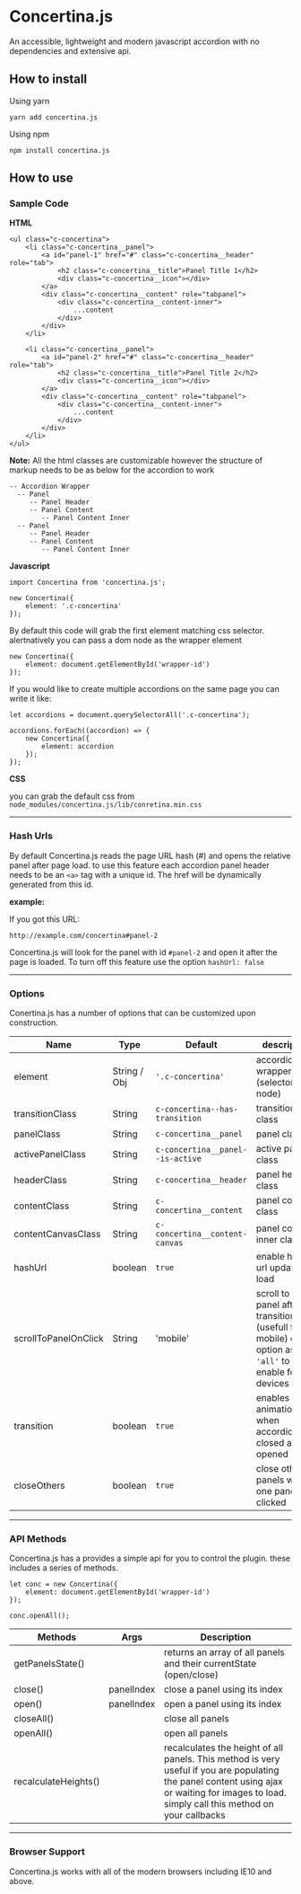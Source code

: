 # Concertina.js

An accessible, lightweight and modern javascript accordion with no dependencies and extensive api.

## How to install

Using yarn

```
yarn add concertina.js
```

Using npm

```
npm install concertina.js
```

## How to use
### Sample Code
**HTML**

```
<ul class="c-concertina">
    <li class="c-concertina__panel">
        <a id="panel-1" href="#" class="c-concertina__header" role="tab">
            <h2 class="c-concertina__title">Panel Title 1</h2>
            <div class="c-concertina__icon"></div>
        </a>
        <div class="c-concertina__content" role="tabpanel">
            <div class="c-concertina__content-inner">
                ...content
            </div>
        </div>
    </li>

    <li class="c-concertina__panel">
        <a id="panel-2" href="#" class="c-concertina__header" role="tab">
            <h2 class="c-concertina__title">Panel Title 2</h2>
            <div class="c-concertina__icon"></div>
        </a>
        <div class="c-concertina__content" role="tabpanel">
            <div class="c-concertina__content-inner">
                ...content
            </div>
        </div>
    </li>
</ul>

```

**Note:** All the html classes are customizable however the structure of markup needs to be as below for the accordion to work

```
-- Accordion Wrapper
  -- Panel
     -- Panel Header
     -- Panel Content
        -- Panel Content Inner
  -- Panel
     -- Panel Header
     -- Panel Content
        -- Panel Content Inner

```

**Javascript**

```
import Concertina from 'concertina.js';

new Concertina({
    element: '.c-concertina'
});
```

By default this code will grab the first element matching css selector.
alertnatively you can pass a dom node as the wrapper element

```
new Concertina({
    element: document.getElementById('wrapper-id')
});
```

If you would like to create multiple accordions on the same page you can write it like:

```
let accordions = document.querySelectorAll('.c-concertina');

accordions.forEach((accordion) => {
    new Concertina({
        element: accordion
    });
});
```

**CSS**

you can grab the default css from `node_modules/concertina.js/lib/conretina.min.css`

---

### Hash Urls
By default Concertina.js reads the page URL hash (#) and opens the relative panel after page load. to use this feature each accordion panel header needs to be an ```<a>``` tag with a unique id. The href will be dynamically generated from this id.

**example:**

If you got this URL:
```
http://example.com/concertina#panel-2
```
Concertina.js will look for the panel with id ```#panel-2``` and open it after the page is loaded. To turn off this feature use the option ```hashUrl: false```

---

### Options
Conertina.js has a number of options that can be customized upon construction.

Name                 | Type         | Default                          | description
---------------------|--------------|----------------------------------|-----------------
element              | String / Obj | `'.c-concertina'`                | accordion wrapper (selector/DOM node)
transitionClass      | String       | `c-concertina--has-transition`   | transition class
panelClass           | String       | `c-concertina__panel`            | panel class
activePanelClass     | String       | `c-concertina__panel--is-active` | active panel class
headerClass          | String       | `c-concertina__header`           | panel header class
contentClass         | String       | `c-concertina__content`          | panel content class
contentCanvasClass   | String       | `c-concertina__content-canvas`   | panel content inner class
hashUrl              | boolean      | `true`                           | enable hash url update and load
scrollToPanelOnClick | String       | 'mobile'                         | scroll to top of panel after transition. (usefull for mobile) other option as `'all'` to enable for all devices
transition           | boolean      | `true`                           | enables animation when accordion is closed and opened
closeOthers          | boolean      | `true`                           | close other panels when one panel is clicked

---

### API Methods
Concertina.js has a provides a simple api for you to control the plugin. these includes a series of methods.

```
let conc = new Concertina({
    element: document.getElementById('wrapper-id')
});

conc.openAll();
```
Methods                 | Args       | Description    
------------------------|------------|------------
getPanelsState()        |            | returns an array of all panels and their currentState (open/close)
close()                 | panelIndex | close a panel using its index
open()                  | panelIndex | open a panel using its index
closeAll()              |            | close all panels
openAll()               |            | open all panels
recalculateHeights()    |            | recalculates the height of all panels. This method is very useful if you are populating the panel content using ajax or waiting for images to load. simply call this method on your callbacks
---

### Browser Support
Concertina.js works with all of the modern browsers including IE10 and above.
